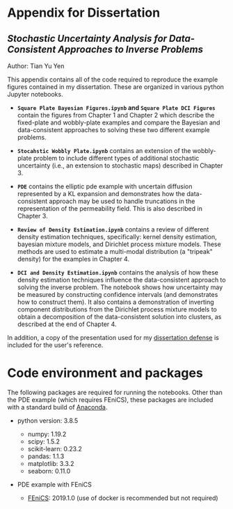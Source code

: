 # Appendix for Dissertation
## *Stochastic Uncertainty Analysis for Data-Consistent Approaches to Inverse Problems*

Author: Tian Yu Yen

This appendix contains all of the code required to reproduce the example figures contained in my dissertation. 
These are organized in various python Jupyter notebooks.

* **`Square Plate Bayesian Figures.ipynb` and `Square Plate DCI Figures`** contain the figures from Chapter 1 and Chapter 2 which describe the fixed-plate and wobbly-plate examples and compare the Bayesian and data-consistent approaches to solving these two different example problems.

* **`Stocahstic Wobbly Plate.ipynb`** contains an extension of the wobbly-plate problem to include different types of additional stochastic uncertainty (i.e., an extension to stochastic maps) described in Chapter 3.

* **`PDE`** contains the elliptic pde example with uncertain diffusion represented by a KL expansion and demonstrates how the data-consistent approach may be used to handle truncations in the representation of the permeability field. This is also described in Chapter 3.

* **`Review of Density Estimation.ipynb`** contains a review of different density estimation techniques, specifically: kernel density estimation, bayesian mixture models, and Dirichlet process mixture models. These methods are used to estimate a multi-modal distribution (a "tripeak" density) for the examples in Chapter 4.

* **`DCI and Density Estimation.ipynb`** contains the analysis of how these density estimation techniques influence the data-consistent approach to solving the inverse problem. The notebook shows how uncertainty may be measured by constructing confidence intervals (and demonstrates how to construct them). It also contains a demonstration of inverting component distributions from the Dirichlet process mixture models to obtain a decomposition of the data-consistent solution into clusters, as described at the end of Chapter 4.


In addition, a copy of the presentation used for my [dissertation defense](dissertation-presentation.pptx) is included for the user's reference.


# Code environment and packages

The following packages are required for running the notebooks. Other than the PDE example (which requires FEniCS), these packages are included with a standard build of [Anaconda](https://www.anaconda.com/).

* python version: 3.8.5
  * numpy: 1.19.2
  * scipy: 1.5.2
  * scikit-learn:  0.23.2
  * pandas: 1.1.3
  * matplotlib: 3.3.2
  * seaborn: 0.11.0

* PDE example with FEniCS
  * [FEniCS](https://fenicsproject.org/): 2019.1.0 (use of docker is recommended but not required)
